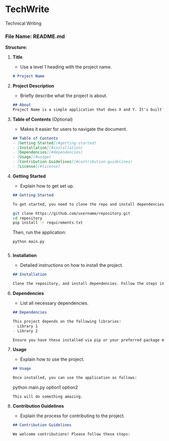 # TechWrite
Technical Writing


### File Name: README.md

**Structure:**

1. **Title**
   - Use a level 1 heading with the project name.
   ```markdown
   # Project Name
   ```
   
2. **Project Description**
   - Briefly describe what the project is about.
   ```markdown
   ## About
   Project Name is a simple application that does X and Y. It's built to solve Z problem.
   ```

3. **Table of Contents** (Optional)
   - Makes it easier for users to navigate the document.
   ```markdown
   ## Table of Contents
   - [Getting Started](#getting-started)
   - [Installation](#installation)
   - [Dependencies](#dependencies)
   - [Usage](#usage)
   - [Contribution Guidelines](#contribution-guidelines)
   - [License](#license)
   ```

4. **Getting Started**
   - Explain how to get set up.
   ```markdown
   ## Getting Started
   
   To get started, you need to clone the repo and install dependencies.
   
   ```
   ```bash
   git clone https://github.com/username/repository.git
   cd repository
   pip install -r requirements.txt
   ```
   
   Then, run the application:
   
   ```
   python main.py
   ```
   ```

5. **Installation**
   - Detailed instructions on how to install the project.
   ```markdown
   ## Installation

   Clone the repository, and install dependencies. Follow the steps in the Getting Started section.
   ```

6. **Dependencies**
   - List all necessary dependencies.
   ```markdown
   ## Dependencies

   This project depends on the following libraries:
   - Library 1
   - Library 2

   Ensure you have these installed via pip or your preferred package manager.
   ```

7. **Usage**
   - Explain how to use the project.
   ```markdown
   ## Usage

   Once installed, you can use the application as follows:
   ```
   python main.py option1 option2
   ```
   This will do something amazing.
   ```

8. **Contribution Guidelines**
   - Explain the process for contributing to the project.
   ```markdown
   ## Contribution Guidelines

   We welcome contributions! Please follow these steps:
  
